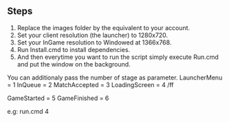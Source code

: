 ## Steps
1. Replace the images folder by the equivalent to your account.
2. Set your client resolution (the launcher) to 1280x720.
3. Set your InGame resolution to Windowed at 1366x768.
4. Run Install.cmd to install dependencies.
5. And then everytime you want to run the script simply execute Run.cmd and put the window on the background.


You can additionaly pass the number of stage as parameter.
LauncherMenu = 1
InQueue = 2
MatchAccepted = 3
LoadingScreen = 4
/ff

GameStarted = 5
GameFinished = 6

e.g: run.cmd 4